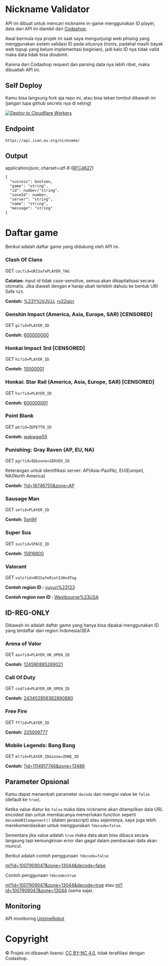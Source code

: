 # Nickname Validator
API ini dibuat untuk mencari nickname in-game menggunakan ID player, data dari API ini diambil dari [Codashop](https://www.codashop.com/).

Awal bermula nya projek ini saat saya mengunjungi web phising yang menggunakan sistem validasi ID pada situsnya (ironis, padahal masih bayak web topup yang belum implementasi beginian), jadi kalo ID nya tidak valid maka data tidak bisa disubmit.

Karena dari Codashop request dan parsing data nya lebih ribet, maka dibuatlah API ini.
## Self Deploy
Kamu bisa langsung fork aja repo ini, atau bisa tekan tombol dibawah ini (jangan lupa github secrets nya di seting)

[![Deploy to Cloudflare Workers](https://deploy.workers.cloudflare.com/button)](https://deploy.workers.cloudflare.com/?url=https://github.com/ihsangan/valid)
## Endpoint
```
https://api.isan.eu.org/nickname/
```
## Output
application/json; charset=utf-8 ([RFC4627](https://datatracker.ietf.org/doc/html/rfc4627))
```
{
  "success": boolean,
  "game": "string",
  "id": number/"string",
  "zoneId": number,
  "server": "string",
  "name": "string",
  "message": "string"
}
```
# Daftar game
Berikut adalah daftar game yang didukung oleh API ini.
### Clash Of Clans
GET `coc?id=URISafePLAYER_TAG`

**Catatan:** input id tidak case-sensitive, semua akan dikapitalisasi secara otomatis. Jika diawali dengan `#` harap ubah terlebih dahulu ke bentuk URI Safe `%23`.

**Contoh:** [%23YVJVJVJJ](https://api.isan.eu.org/nickname/coc?id=%23YVJVJVJJ), [ry22qjcr](https://api.isan.eu.org/nickname/coc?id=ry22qjcr)
### Genshin Impact (America, Asia, Europe, SAR) [CENSORED]
GET `gi?id=PLAYER_ID`

**Contoh:** [600000000](https://api.isan.eu.org/nickname/gi?id=600000000)
### Honkai Impact 3rd [CENSORED]
GET `hi?id=PLAYER_ID`

**Contoh:** [10000001](https://api.isan.eu.org/nickname/hi?id=10000001)
### Honkai: Star Rail (America, Asia, Europe, SAR) [CENSORED]
GET `hsr?id=PLAYER_ID`

**Contoh:** [600000001](https://api.isan.eu.org/nickname/hsr?id=600000001)
### Point Blank
GET `pb?id=ZEPETTO_ID`

**Contoh:** [wakwaw55](https://api.isan.eu.org/nickname/pb?id=wakwaw55)
### Punishing: Gray Raven (AP, EU, NA)
GET `pgr?id=ID&zone=SERVER_ID`

Keterangan untuk identifikasi server: AP(Asia-Pasifik), EU(Europe), NA(North America)

**Contoh:** [?id=16746755&zone=AP](https://api.isan.eu.org/nickname/pgr?id=16746755&zone=AP)
### Sausage Man
GET `sm?id=PLAYER_ID`

**Contoh:** [5sn9jf](https://api.isan.eu.org/nickname/sm?id=5sn9jf)
### Super Sus
GET `sus?id=SPACE_ID`

**Contoh:** [15916600](https://api.isan.eu.org/nickname/sus?id=15916600)
### Valorant
GET `valo?id=URISafeRiotIdAndTag`

**Contoh region ID :** [yuyun%23123](https://api.isan.eu.org/nickname/valo?id=yuyun%23123)

**Contoh region non ID :** [Westbourne%23USA](https://api.isan.eu.org/nickname/valo?id=Westbourne%23USA)
## ID-REG-ONLY
Dibawah ini adalah daftar game yang hanya bisa dipakai menggunakan ID yang terdaftar dari region Indonesia/SEA
### Arena of Valor
GET `aov?id=PLAYER_OR_OPEN_ID`

**Contoh:** [124590895269021](https://api.isan.eu.org/nickname/aov?id=124590895269021)
### Call Of Duty
GET `cod?id=PLAYER_OR_OPEN_ID`

**Contoh:** [243402956362890880](https://api.isan.eu.org/nickname/cod?id=243402956362890880)
### Free Fire
GET `ff?id=PLAYER_ID`

**Contoh:** [225009777](https://api.isan.eu.org/nickname/ff?id=225009777)
### Mobile Legends: Bang Bang
GET `ml?id=PLAYER_ID&zone=ZONE_ID`

**Contoh:** [?id=1114917746&zone=13486](https://api.isan.eu.org/nickname/ml?id=1114917746&zone=13486)
## Parameter Opsional
Kamu dapat menambah parameter `decode` dan mengisi value ke `false` (default ke `true`).

Ketika value diatur ke `false` maka data nickname akan ditampilkan dala URL encoded dan untuk membacanya memerlukan function seperti `decodeURIComponent()` (dalam javascript) atau sejenisnya, saya juga lebih merekomendasikan untuk menggunakan `?decode=false`.

Sementara jika value adalah `true` maka data akan bisa dibaca secara langsung tapi kemungkinan error dan gagal dalam pembacaan data akan muncul.

Berikut adalah contoh penggunaan `?decode=false`

[ml?id=1007909047&zone=13044&decode=false](https://api.isan.eu.org/nickname/ml?id=1007909047&zone=13044&decode=false)

Contoh penggunaan `?decode=true`

[ml?id=1007909047&zone=13044&decode=true](https://api.isan.eu.org/nickname/ml?id=1007909047&zone=13044&decode=true) atau [ml?id=1007909047&zone=13044](https://api.isan.eu.org/nickname/ml?id=1007909047&zone=13044) (sama saja).
## Monitoring
API monitoring [UptimeRobot](https://stats.uptimerobot.com/s9axzR77Fm)
# Copyright
© Projek ini dibawah lisensi: [CC BY-NC 4.0](https://creativecommons.org/licenses/by-nc/4.0/), tidak terafiliasi dengan Codashop.
